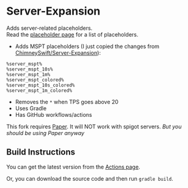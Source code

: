 # Server-Expansion

Adds server-related placeholders.  
Read the [placeholder page](https://helpch.at/placeholders#server) for a list of placeholders.

- Adds MSPT placeholders (I just copied the changes from [ChimneySwift/Server-Expansion](https://github.com/ChimneySwift/Server-Expansion)):
```
%server_mspt%
%server_mspt_10s%
%server_mspt_1m%
%server_mspt_colored%
%server_mspt_10s_colored%
%server_mspt_1m_colored%
```
- Removes the `*` when TPS goes above 20
- Uses Gradle
- Has GitHub workflows/actions

This fork requires [Paper](https://papermc.io).
It will NOT work with spigot servers.
*But you should be using Paper anyway*

## Build Instructions

You can get the latest version from the [Actions page](https://github.com/srnyx/Server-Expansion/actions).

Or, you can download the source code and then run `gradle build`.
